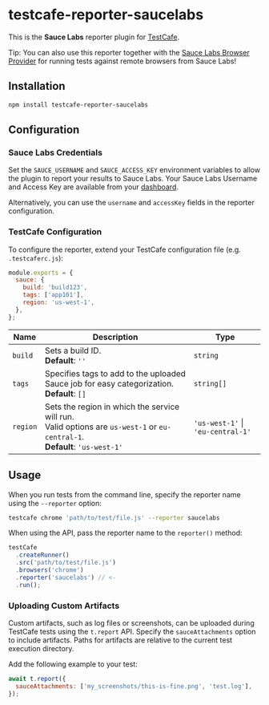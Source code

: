 # testcafe-reporter-saucelabs

This is the **Sauce Labs** reporter plugin for [TestCafe](http://devexpress.github.io/testcafe).

Tip: You can also use this reporter together with the
[Sauce Labs Browser Provider](https://github.com/saucelabs/testcafe-provider)
for running tests against remote browsers from Sauce Labs!

## Installation

```sh
npm install testcafe-reporter-saucelabs
```

## Configuration

### Sauce Labs Credentials

Set the `SAUCE_USERNAME` and `SAUCE_ACCESS_KEY` environment variables to allow the plugin to report your results to Sauce Labs. Your Sauce Labs Username and Access Key are available from your [dashboard](https://app.saucelabs.com/user-settings).

Alternatively, you can use the `username` and `accessKey` fields in the reporter configuration.

### TestCafe Configuration

To configure the reporter, extend your TestCafe configuration file (e.g. `.testcaferc.js`):

```js
module.exports = {
  sauce: {
    build: 'build123',
    tags: ['app101'],
    region: 'us-west-1',
  },
};
```

| Name     | Description                                                                                                                          | Type                              |
| -------- | ------------------------------------------------------------------------------------------------------------------------------------ | --------------------------------- |
| `build`  | Sets a build ID. <br> **Default**: `''`                                                                                              | `string`                          |
| `tags`   | Specifies tags to add to the uploaded Sauce job for easy categorization. <br> **Default**: `[]`                                      | `string[]`                        |
| `region` | Sets the region in which the service will run. <br> Valid options are `us-west-1` or `eu-central-1`. <br> **Default**: `'us-west-1'` | `'us-west-1'` \| `'eu-central-1'` |

## Usage

When you run tests from the command line, specify the reporter name using the `--reporter` option:

```sh
testcafe chrome 'path/to/test/file.js' --reporter saucelabs
```

When using the API, pass the reporter name to the `reporter()` method:

```js
testCafe
  .createRunner()
  .src('path/to/test/file.js')
  .browsers('chrome')
  .reporter('saucelabs') // <-
  .run();
```

### Uploading Custom Artifacts

Custom artifacts, such as log files or screenshots, can be uploaded during TestCafe
tests using the `t.report` API. Specify the `sauceAttachments` option to include
artifacts. Paths for artifacts are relative to the current test execution directory.

Add the following example to your test:

```javascript
await t.report({
  sauceAttachments: ['my_screenshots/this-is-fine.png', 'test.log'],
});
```
